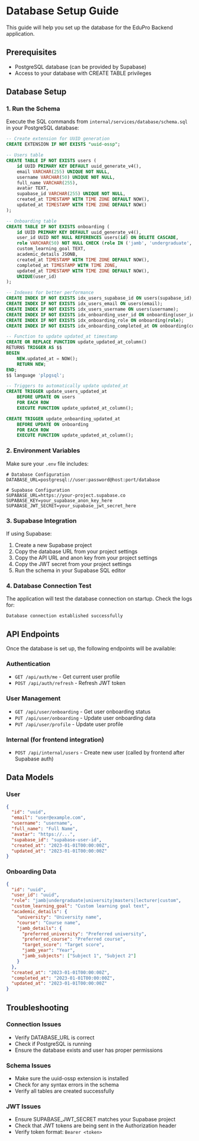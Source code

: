 # Database Setup Guide

This guide will help you set up the database for the EduPro Backend application.

## Prerequisites

- PostgreSQL database (can be provided by Supabase)
- Access to your database with CREATE TABLE privileges

## Database Setup

### 1. Run the Schema

Execute the SQL commands from `internal/services/database/schema.sql` in your PostgreSQL database:

```sql
-- Create extension for UUID generation
CREATE EXTENSION IF NOT EXISTS "uuid-ossp";

-- Users table
CREATE TABLE IF NOT EXISTS users (
    id UUID PRIMARY KEY DEFAULT uuid_generate_v4(),
    email VARCHAR(255) UNIQUE NOT NULL,
    username VARCHAR(50) UNIQUE NOT NULL,
    full_name VARCHAR(255),
    avatar TEXT,
    supabase_id VARCHAR(255) UNIQUE NOT NULL,
    created_at TIMESTAMP WITH TIME ZONE DEFAULT NOW(),
    updated_at TIMESTAMP WITH TIME ZONE DEFAULT NOW()
);

-- Onboarding table
CREATE TABLE IF NOT EXISTS onboarding (
    id UUID PRIMARY KEY DEFAULT uuid_generate_v4(),
    user_id UUID NOT NULL REFERENCES users(id) ON DELETE CASCADE,
    role VARCHAR(50) NOT NULL CHECK (role IN ('jamb', 'undergraduate', 'university', 'masters', 'lecturer', 'custom')),
    custom_learning_goal TEXT,
    academic_details JSONB,
    created_at TIMESTAMP WITH TIME ZONE DEFAULT NOW(),
    completed_at TIMESTAMP WITH TIME ZONE,
    updated_at TIMESTAMP WITH TIME ZONE DEFAULT NOW(),
    UNIQUE(user_id)
);

-- Indexes for better performance
CREATE INDEX IF NOT EXISTS idx_users_supabase_id ON users(supabase_id);
CREATE INDEX IF NOT EXISTS idx_users_email ON users(email);
CREATE INDEX IF NOT EXISTS idx_users_username ON users(username);
CREATE INDEX IF NOT EXISTS idx_onboarding_user_id ON onboarding(user_id);
CREATE INDEX IF NOT EXISTS idx_onboarding_role ON onboarding(role);
CREATE INDEX IF NOT EXISTS idx_onboarding_completed_at ON onboarding(completed_at);

-- Function to update updated_at timestamp
CREATE OR REPLACE FUNCTION update_updated_at_column()
RETURNS TRIGGER AS $$
BEGIN
    NEW.updated_at = NOW();
    RETURN NEW;
END;
$$ language 'plpgsql';

-- Triggers to automatically update updated_at
CREATE TRIGGER update_users_updated_at 
    BEFORE UPDATE ON users 
    FOR EACH ROW 
    EXECUTE FUNCTION update_updated_at_column();

CREATE TRIGGER update_onboarding_updated_at 
    BEFORE UPDATE ON onboarding 
    FOR EACH ROW 
    EXECUTE FUNCTION update_updated_at_column();
```

### 2. Environment Variables

Make sure your `.env` file includes:

```env
# Database Configuration
DATABASE_URL=postgresql://user:password@host:port/database

# Supabase Configuration
SUPABASE_URL=https://your-project.supabase.co
SUPABASE_KEY=your_supabase_anon_key_here
SUPABASE_JWT_SECRET=your_supabase_jwt_secret_here
```

### 3. Supabase Integration

If using Supabase:

1. Create a new Supabase project
2. Copy the database URL from your project settings
3. Copy the API URL and anon key from your project settings
4. Copy the JWT secret from your project settings
5. Run the schema in your Supabase SQL editor

### 4. Database Connection Test

The application will test the database connection on startup. Check the logs for:

```
Database connection established successfully
```

## API Endpoints

Once the database is set up, the following endpoints will be available:

### Authentication
- `GET /api/auth/me` - Get current user profile
- `POST /api/auth/refresh` - Refresh JWT token

### User Management
- `GET /api/user/onboarding` - Get user onboarding status
- `PUT /api/user/onboarding` - Update user onboarding data
- `PUT /api/user/profile` - Update user profile

### Internal (for frontend integration)
- `POST /api/internal/users` - Create new user (called by frontend after Supabase auth)

## Data Models

### User
```json
{
  "id": "uuid",
  "email": "user@example.com",
  "username": "username",
  "full_name": "Full Name",
  "avatar": "https://...",
  "supabase_id": "supabase-user-id",
  "created_at": "2023-01-01T00:00:00Z",
  "updated_at": "2023-01-01T00:00:00Z"
}
```

### Onboarding Data
```json
{
  "id": "uuid",
  "user_id": "uuid",
  "role": "jamb|undergraduate|university|masters|lecturer|custom",
  "custom_learning_goal": "Custom learning goal text",
  "academic_details": {
    "university": "University name",
    "course": "Course name",
    "jamb_details": {
      "preferred_university": "Preferred university",
      "preferred_course": "Preferred course",
      "target_score": "Target score",
      "jamb_year": "Year",
      "jamb_subjects": ["Subject 1", "Subject 2"]
    }
  },
  "created_at": "2023-01-01T00:00:00Z",
  "completed_at": "2023-01-01T00:00:00Z",
  "updated_at": "2023-01-01T00:00:00Z"
}
```

## Troubleshooting

### Connection Issues
- Verify DATABASE_URL is correct
- Check if PostgreSQL is running
- Ensure the database exists and user has proper permissions

### Schema Issues
- Make sure the uuid-ossp extension is installed
- Check for any syntax errors in the schema
- Verify all tables are created successfully

### JWT Issues
- Ensure SUPABASE_JWT_SECRET matches your Supabase project
- Check that JWT tokens are being sent in the Authorization header
- Verify token format: `Bearer <token>`